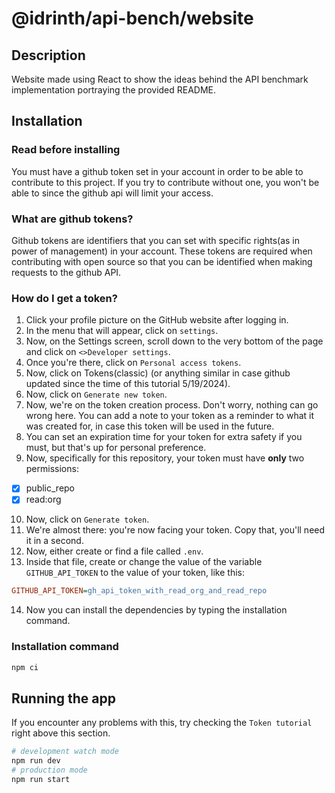 # @idrinth/api-bench/website

## Description

Website made using React to show the ideas behind the API benchmark implementation portraying the provided README.

## Installation

### Read before installing

You must have a github token set in your account in order to be able to contribute to this project. If you try to contribute without one, you won't be able to since the github api will limit your access.

### What are github tokens?

Github tokens are identifiers that you can set with specific rights(as in power of management) in your account. These tokens are required when contributing with open source so that you can be identified when making requests to the github API.

### How do I get a token?

1) Click your profile picture on the GitHub website after logging in.
2) In the menu that will appear, click on `settings`.
3) Now, on the Settings screen, scroll down to the very bottom of the page and click on `<>Developer settings`.
4) Once you're there, click on `Personal access tokens`.
5) Now, click on Tokens(classic) (or anything similar in case github updated since the time of this tutorial 5/19/2024).  
6) Now, click on `Generate new token`. 
7) Now, we're on the token creation process. Don't worry, nothing can go wrong here.  You can add a note to your token as a reminder to what it was created for, in case this token will be used in the future.
8) You can set an expiration time for your token for extra safety if you must, but that's up for personal preference.
9) Now, specifically for this repository, your token must have **only** two permissions:
- [X] public_repo
- [X] read:org
10) Now, click on `Generate token`.
11) We're almost there: you're now facing your token. Copy that, you'll need it in a second.
12) Now, either create or find a file called `.env`.
13) Inside that file, create or change the value of the variable `GITHUB_API_TOKEN` to the value of your token, like this: 
```ini
GITHUB_API_TOKEN=gh_api_token_with_read_org_and_read_repo
```
14) Now you can install the dependencies by typing the installation command.

### Installation command
```bash
npm ci
```

## Running the app
If you encounter any problems with this, try checking the `Token tutorial` right above this section.

```bash
# development watch mode
npm run dev
# production mode
npm run start
```
